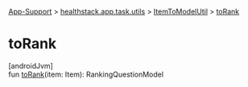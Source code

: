 
[App-Support](../../../index.html) > [healthstack.app.task.utils](../index.html) > [ItemToModelUtil](index.html) > [toRank](to-rank.html)



# toRank



[androidJvm]\
fun [toRank](to-rank.html)(item: Item): RankingQuestionModel




